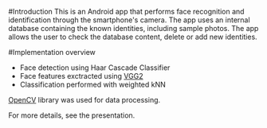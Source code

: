 #Introduction
This is an Android app that performs face recognition and identification through the smartphone's camera.
The app uses an internal database containing the known identities, including sample photos.
The app allows the user to check the database content, delete or add new identities.

#Implementation overview
* Face detection using Haar Cascade Classifier
* Face features exctracted using [VGG2](http://www.robots.ox.ac.uk/~vgg/data/vgg_face/)
* Classification performed with weighted kNN

[OpenCV](https://opencv.org/platforms/android/) library was used for data processing.

For more details, see the presentation.
